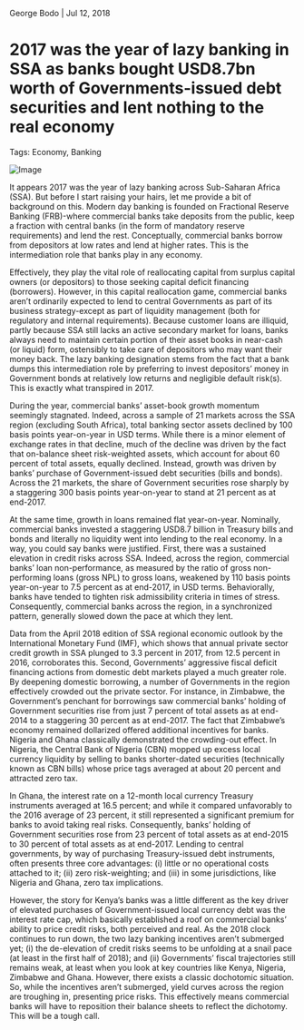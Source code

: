 George Bodo | Jul 12, 2018


2017 was the year of lazy banking in SSA as banks bought USD8.7bn worth of Governments-issued debt securities and lent nothing to the real economy
===

Tags: Economy, Banking

![Image](/images/coins1.jpg)

It appears 2017 was the year of lazy banking across Sub-Saharan Africa (SSA). But before I start raising your hairs, let me provide a bit of background on this. Modern day banking is founded on Fractional Reserve Banking (FRB)-where commercial banks take deposits from the public, keep a fraction with central banks (in the form of mandatory reserve requirements) and lend the rest. Conceptually, commercial banks borrow from depositors at low rates and lend at higher rates. This is the intermediation role that banks play in any economy.

Effectively, they play the vital role of reallocating capital from surplus capital owners (or depositors) to those seeking capital deficit financing (borrowers). However, in this capital reallocation game, commercial banks aren’t ordinarily expected to lend to central Governments as part of its business strategy-except as part of liquidity management (both for regulatory and internal requirements). Because customer loans are illiquid, partly because SSA still lacks an active secondary market for loans, banks always need to maintain certain portion of their asset books in near-cash (or liquid) form, ostensibly to take care of depositors who may want their money back. The lazy banking designation stems from the fact that a bank dumps this intermediation role by preferring to invest depositors’ money in Government bonds at relatively low returns and negligible default risk(s). This is exactly what transpired in 2017.

During the year, commercial banks’ asset-book growth momentum seemingly stagnated. Indeed, across a sample of 21 markets across the SSA region (excluding South Africa), total banking sector assets declined by 100 basis points year-on-year in USD terms. While there is a minor element of exchange rates in that decline, much of the decline was driven by the fact that on-balance sheet risk-weighted assets, which account for about 60 percent of total assets, equally declined. Instead, growth was driven by banks’ purchase of Government-issued debt securities (bills and bonds). Across the 21 markets, the share of Government securities rose sharply by a staggering 300 basis points year-on-year to stand at 21 percent as at end-2017.

At the same time, growth in loans remained flat year-on-year. Nominally, commercial banks invested a staggering USD8.7 billion in Treasury bills and bonds and literally no liquidity went into lending to the real economy. In a way, you could say banks were justified. First, there was a sustained elevation in credit risks across SSA. Indeed, across the region, commercial banks’ loan non-performance, as measured by the ratio of gross non-performing loans (gross NPL) to gross loans, weakened by 110 basis points year-on-year to 7.5 percent as at end-2017, in USD terms. Behaviorally, banks have tended to tighten risk admissibility criteria in times of stress. Consequently, commercial banks across the region, in a synchronized pattern, generally slowed down the pace at which they lent.

Data from the April 2018 edition of SSA regional economic outlook by the International Monetary Fund (IMF), which shows that annual private sector credit growth in SSA plunged to 3.3 percent in 2017, from 12.5 percent in 2016, corroborates this. Second, Governments’ aggressive fiscal deficit financing actions from domestic debt markets played a much greater role. By deepening domestic borrowing, a number of Governments in the region effectively crowded out the private sector. For instance, in Zimbabwe, the Government’s penchant for borrowings saw commercial banks’ holding of Government securities rise from just 7 percent of total assets as at end-2014 to a staggering 30 percent as at end-2017. The fact that Zimbabwe’s economy remained dollarized offered additional incentives for banks. Nigeria and Ghana classically demonstrated the crowding-out effect. In Nigeria, the Central Bank of Nigeria (CBN) mopped up excess local currency liquidity by selling to banks shorter-dated securities (technically known as CBN bills) whose price tags averaged at about 20 percent and attracted zero tax.

In Ghana, the interest rate on a 12-month local currency Treasury instruments averaged at 16.5 percent; and while it compared unfavorably to the 2016 average of 23 percent, it still represented a significant premium for banks to avoid taking real risks. Consequently, banks’ holding of Government securities rose from 23 percent of total assets as at end-2015 to 30 percent of total assets as at end-2017. Lending to central governments, by way of purchasing Treasury-issued debt instruments, often presents three core advantages: (i) little or no operational costs attached to it; (ii) zero risk-weighting; and (iii) in some jurisdictions, like Nigeria and Ghana, zero tax implications.

However, the story for Kenya’s banks was a little different as the key driver of elevated purchases of Government-issued local currency debt was the interest rate cap, which basically established a roof on commercial banks’ ability to price credit risks, both perceived and real. As the 2018 clock continues to run down, the two lazy banking incentives aren’t submerged yet; (i) the de-elevation of credit risks seems to be unfolding at a snail pace (at least in the first half of 2018); and (ii) Governments’ fiscal trajectories still remains weak, at least when you look at key countries like Kenya, Nigeria, Zimbabwe and Ghana. However, there exists a classic dochotomic situation. So, while the incentives aren’t submerged, yield curves across the region are troughing in, presenting price risks. This effectively means commercial banks will have to reposition their balance sheets to reflect the dichotomy. This will be a tough call.